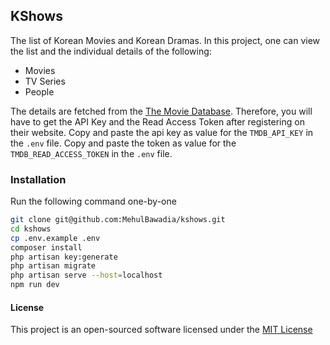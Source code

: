 ## KShows

The list of Korean Movies and Korean Dramas. In this project, one can view the list and the individual details of the following:

-   Movies
-   TV Series
-   People

The details are fetched from the [The Movie Database](https://themoviedb.org).
Therefore, you will have to get the API Key and the Read Access Token after registering on their website.
Copy and paste the api key as value for the `TMDB_API_KEY` in the `.env` file.
Copy and paste the token as value for the `TMDB_READ_ACCESS_TOKEN` in the `.env` file.

### Installation

Run the following command one-by-one

```bash
git clone git@github.com:MehulBawadia/kshows.git
cd kshows
cp .env.example .env
composer install
php artisan key:generate
php artisan migrate
php artisan serve --host=localhost
npm run dev
```

#### License

This project is an open-sourced software licensed under the [MIT License](https://opensource.org/license/mit)
